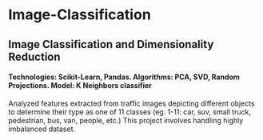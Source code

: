 # Image-Classification
## Image Classification and Dimensionality Reduction

#### Technologies: Scikit-Learn, Pandas. Algorithms: PCA, SVD, Random Projections. Model: K Neighbors classifier
Analyzed features extracted from traffic images depicting different objects to determine their type as one of 11 classes (eg. 1-11: car, suv, small truck, pedestrian, bus, van, people, etc.) This project involves handling highly imbalanced dataset.

